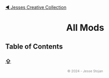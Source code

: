 [&#9664; Jesses Creative Collection](../README.md)

<!---------------- HEADER ---------------->
<h1 align="center">All Mods</h1>

<!-- Table of Contents -->
## Table of Contents

<!-- footer -->
[<h3>&#8682;</h3>](#)

<p align="center" style="font-size:0.75em;opacity:0.5;">&copy; 2024 - Jesse Stojan</p>
